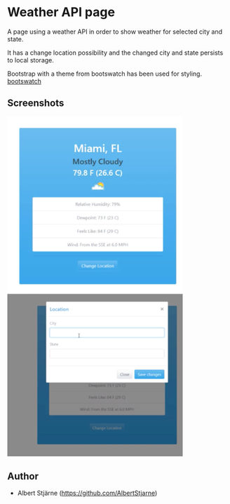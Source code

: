 # Weather API page

A page using a weather API in order to show weather for selected city and state. 

It has a change location possibility and the changed city and state persists to local storage.

Bootstrap with a theme from bootswatch has been used for styling.
[bootswatch](https://bootswatch.com)


## Screenshots


<img src="img1.png" width=400>


<img src="img2.png" width=400>



## Author
* Albert Stjärne (https://github.com/AlbertStjarne)